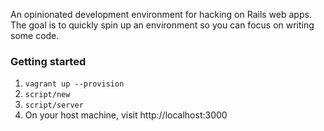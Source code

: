 An opinionated development environment for hacking on Rails web apps. The goal
is to quickly spin up an environment so you can focus on writing some code.

### Getting started

1. `vagrant up --provision`
2. `script/new`
3. `script/server`
4. On your host machine, visit http://localhost:3000

